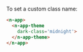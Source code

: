 
To set a custom class name:

```html
<n-app>
  <n-app-theme 
    dark-class='midnight'>
  </n-app-theme>
</n-app>
```